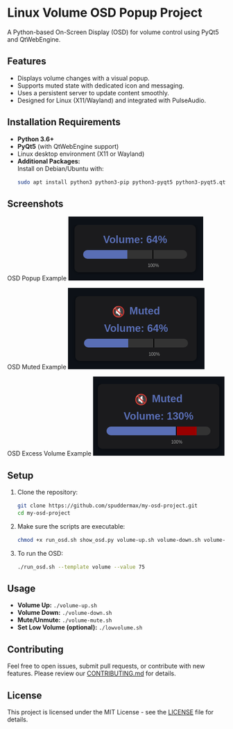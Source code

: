 # Linux Volume OSD Popup Project

A Python-based On-Screen Display (OSD) for volume control using PyQt5 and QtWebEngine.

## Features

- Displays volume changes with a visual popup.
- Supports muted state with dedicated icon and messaging.
- Uses a persistent server to update content smoothly.
- Designed for Linux (X11/Wayland) and integrated with PulseAudio.

## Installation Requirements

- **Python 3.6+**
- **PyQt5** (with QtWebEngine support)
- Linux desktop environment (X11 or Wayland)
- **Additional Packages:**  
  Install on Debian/Ubuntu with:
  ```bash
  sudo apt install python3 python3-pip python3-pyqt5 python3-pyqt5.qtwebengine
  ```
## Screenshots

OSD Popup Example
![OSD Popup Example](screenshots/osd_64.png)

OSD Muted Example
![OSD Muted Example](screenshots/osd_64_muted.png)

OSD Excess Volume Example
![OSD Excess Volume Example](screenshots/osd_130_muted.png)

## Setup

1. Clone the repository:
   ```bash
   git clone https://github.com/spuddermax/my-osd-project.git
   cd my-osd-project
   ```

2. Make sure the scripts are executable:
   ```bash
   chmod +x run_osd.sh show_osd.py volume-up.sh volume-down.sh volume-mute.sh lowvolume.sh
   ```

3. To run the OSD:
   ```bash
   ./run_osd.sh --template volume --value 75
   ```

## Usage

- **Volume Up:** `./volume-up.sh`  
- **Volume Down:** `./volume-down.sh`  
- **Mute/Unmute:** `./volume-mute.sh`  
- **Set Low Volume (optional):** `./lowvolume.sh`  

## Contributing

Feel free to open issues, submit pull requests, or contribute with new features. Please review our [CONTRIBUTING.md](CONTRIBUTING.md) for details.

## License

This project is licensed under the MIT License - see the [LICENSE](LICENSE) file for details.